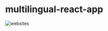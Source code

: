 # multilingual-react-app

![websites](https://i.postimg.cc/FHZb01Xx/Screenshot-20210523-120112.jpg)
